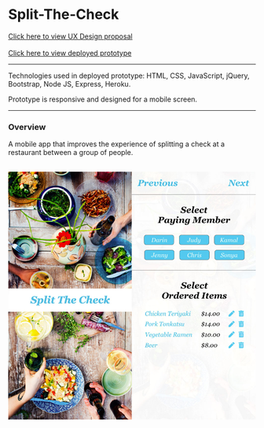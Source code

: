 # Split-The-Check

[Click here to view UX Design proposal](https://github.com/makicoding/Split-The-Check/blob/master/Presentation%20Deck/Split%20The%20Check%20App%20Presentation%20v3.pdf)
<br></br>
[Click here to view deployed prototype](https://aqueous-bayou-95081.herokuapp.com/)
***

Technologies used in deployed prototype: HTML, CSS, JavaScript, jQuery, Bootstrap, Node JS, Express, Heroku. 

Prototype is responsive and designed for a mobile screen. 

***
### Overview
A mobile app that improves the experience of splitting a check at a restaurant between a group of people. 
<br></br>

![Screenshot](https://raw.githubusercontent.com/makicoding/Split-The-Check/master/screenshot/sRGB_1000px_SplitTheCheck_Thumbnail.jpg)




